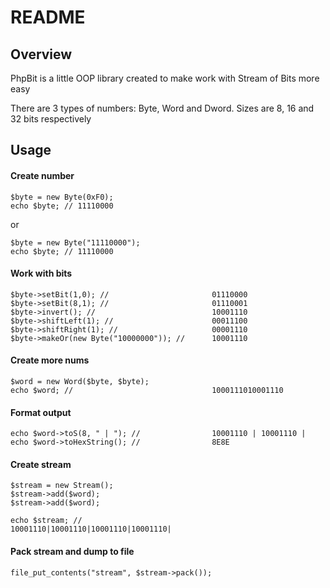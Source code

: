 README
========

Overview
---------
PhpBit is a little OOP library created to make work with Stream of Bits more easy   
      

There are 3 types of numbers: Byte, Word and Dword. Sizes are 8, 16 and 32 bits respectively

Usage
---------
#### Create number ####

    $byte = new Byte(0xF0);
    echo $byte; // 11110000
or

    $byte = new Byte("11110000");
    echo $byte; // 11110000   

#### Work with bits ####

    $byte->setBit(1,0); //                       01110000
    $byte->setBit(8,1); //                       01110001
    $byte->invert(); //                          10001110
    $byte->shiftLeft(1); //                      00011100
    $byte->shiftRight(1); //                     00001110
    $byte->makeOr(new Byte("10000000")); //      10001110  

#### Create more nums ####

    $word = new Word($byte, $byte);
    echo $word; //                               1000111010001110

#### Format output ####

    echo $word->toS(8, " | "); //                10001110 | 10001110 |
    echo $word->toHexString(); //                8E8E

#### Create stream  ####

    $stream = new Stream();
    $stream->add($word);
    $stream->add($word);

    echo $stream; //                             10001110|10001110|10001110|10001110|

#### Pack stream and dump to file  ####

    file_put_contents("stream", $stream->pack());
